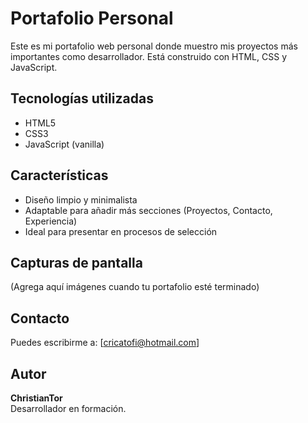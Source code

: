 # Portafolio Personal

Este es mi portafolio web personal donde muestro mis proyectos más importantes como desarrollador. Está construido con HTML, CSS y JavaScript.

## Tecnologías utilizadas

- HTML5
- CSS3
- JavaScript (vanilla)

## Características

- Diseño limpio y minimalista
- Adaptable para añadir más secciones (Proyectos, Contacto, Experiencia)
- Ideal para presentar en procesos de selección

## Capturas de pantalla

(Agrega aquí imágenes cuando tu portafolio esté terminado)

## Contacto

Puedes escribirme a: [cricatofi@hotmail.com]

## Autor

**ChristianTor**  
Desarrollador en formación.



